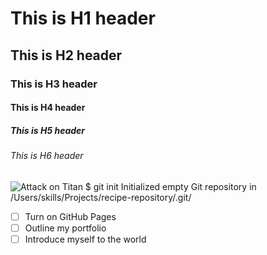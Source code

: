 # This is H1 header
## This is H2 header
### This is H3 header
#### This is H4 header
##### This is H5 header
###### This is H6 header

![Attack on Titan](https://w0.peakpx.com/wallpaper/576/105/HD-wallpaper-eren-jaeger-attack-on-titan-attack-titan-eren-jaeger-titan-thumbnail.jpg)
$ git init
Initialized empty Git repository in /Users/skills/Projects/recipe-repository/.git/


- [ ] Turn on GitHub Pages
- [ ] Outline my portfolio
- [ ] Introduce myself to the world
